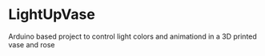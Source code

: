 # LightUpVase
Arduino based project to control light colors and animationd in a 3D printed vase and rose
